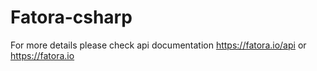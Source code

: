 # Fatora-csharp
For more details please check api documentation https://fatora.io/api or https://fatora.io

